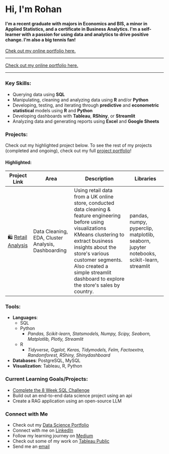 # Hi, I'm Rohan

#### I'm a recent graduate with majors in Economics and BIS, a minor in Applied Statistics, and a certificate in Business Analytics. I'm a self-learner with a passion for using data and analytics to drive positive change. I'm also a big tennis fan!

[Chek out my online portfolio here.](https://www.datascienceportfol.io/rohankrish20)

<hr></hr>
<div>
  <span>
    <p>
      <a target = "_blank" href = "https://www.datascienceportfol.io/rohankrish20"> 
        Check out my online portfolio here. 
      </a>
    </p>
  </span>
</div>

---
### Key Skills:
- Querying data using **SQL**
- Manipulating, cleaning and analyzing data using **R** and/or **Python**
- Developing, testing, and iterating through **predictive** and **econometric statistical** models using **R** and **Python**
- Developing dashboards with **Tableau**, **RShiny**, or **Streamlit**
- Analyzing data and generating reports using **Excel** and **Google Sheets**

### Projects:
Check out my highlighted project below. To see the rest of my projects (completed and ongoing), check out my full [project portfolio](https://github.com/r0hankrishnan/projects_portfolio/blob/main/README.md)!

#### Highlighted:
| Project Link | Area | Description | Libraries |
|--------------|------|-------------|-----------|
| 🛍️ [Retail Analysis](https://github.com/r0hankrishnan/retail_analysis) | Data Cleaning, EDA, Cluster Analysis, Dashboarding | Using retail data from a UK online store, conducted data cleaning & feature engineering before using visualizations KMeans clustering to extract business insights about the store's various customer segments. Also created a simple streamlit dashboard to explore the store's sales by country. | pandas, numpy, pyperclip, matplotlib, seaborn, jupyter notebooks, scikit-learn, streamlit |

### Tools:
- **Languages**:
  - SQL
  - Python
    - *Pandas, Scikit-learn, Statsmodels, Numpy, Scipy, Seaborn,  Matplotlib, Plotly, Streamlit*
  - R
    - *Tidyverse, Ggplot, Keras, Tidymodels, Felm, Factoextra, Randomforest, RShiny, Shinydashboard*
- **Databases**: PostgreSQL, MySQL
- **Visualization**: Tableau, R, Python

### Current Learning Goals/Projects:
- [Complete the 8 Week SQL Challenge](https://github.com/r0hankrishnan/8-week-sql)
- Build out an end-to-end data science project using an api
- Create a RAG application using an open-source LLM

### Connect with Me
- Check out my [Data Science Portfolio](https://www.datascienceportfol.io/rohankrish20)
- Connect with me on [LinkedIn](https://linkedin.com/in/rohankrish)
- Follow my learning journey on [Medium](https://medium.com/@rohan.krishnan)
- Check out some of my work on [Tableau Public](https://public.tableau.com/app/profile/rohan.krishnan4713/vizzes)
- Send me an [email](mailto:rohan.krish20@gmail.com)
